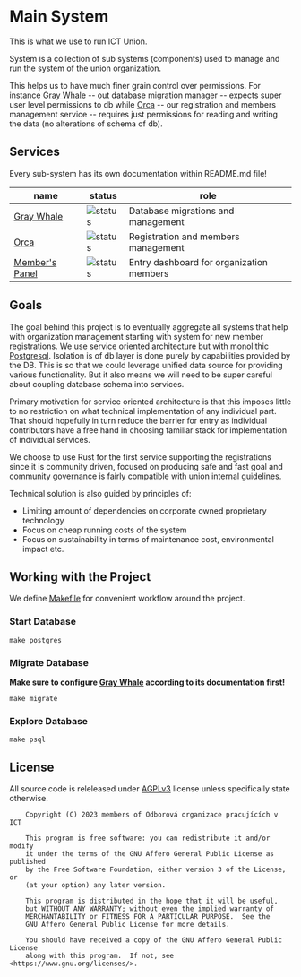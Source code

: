 # Main System

This is what we use to run ICT Union.

System is a collection of sub systems (components) used to manage
and run the system of the union organization.

This helps us to have much finer grain control over permissions.
For instance [Gray Whale](gray-whale) -- out database migration manager --
expects super user level permissions to db
while [Orca](orca) -- our registration and members management service --
requires just permissions for reading and writing the data (no alterations of schema of db).

## Services

Every sub-system has its own documentation within README.md file!

| name                             | status                                                                | role                                     |
|----------------------------------|-----------------------------------------------------------------------|------------------------------------------|
| [Gray Whale](gray-whale)         | ![status](/ictunion/main-system/actions/workflows/gray-whale.yaml/badge.svg?branch=main)    | Database migrations and management       |
| [Orca](orca)                     | ![status](/ictunion/main-system/actions/workflows/orca.yaml/badge.svg?branch=main)          | Registration and members management      |
| [Member's Panel](members-panel) | ![status](/ictunion/main-system/actions/workflows/members-panel.yaml/badge.svg?branch=main) | Entry dashboard for organization members |

## Goals

The goal behind this project is to eventually aggregate all systems that help
with organization management starting with system for new member registrations.
We use service oriented architecture but with monolithic [Postgresql](https://www.postgresql.org/).
Isolation is of db layer is done purely by capabilities provided by the DB.
This is so that we could leverage unified data source for providing various functionality.
But it also means we will need to be super careful about coupling database schema into services.

Primary motivation for service oriented architecture is that this imposes little to no restriction
on what technical implementation of any individual part. That should hopefully in turn reduce
the barrier for entry as individual contributors have a free hand in choosing familiar stack for
implementation of individual services.

We choose to use Rust for the first service supporting the registrations since it is community driven,
focused on producing safe and fast goal and community governance is fairly compatible with union internal
guidelines.

Technical solution is also guided by principles of:

- Limiting amount of dependencies on corporate owned proprietary technology
- Focus on cheap running costs of the system
- Focus on sustainability in terms of maintenance cost, environmental impact etc.

## Working with the Project

We define [Makefile](Makefile) for convenient workflow around the project.

### Start Database

```
make postgres
```

### Migrate Database

__Make sure to configure [Gray Whale](gray-whale) according to its documentation first!__

```
make migrate
```

### Explore Database

```
make psql
```

## License

All source code is releleased under [AGPLv3](LICENSE) license unless specifically state otherwise.

````
    Copyright (C) 2023 members of Odborová organizace pracujících v ICT

    This program is free software: you can redistribute it and/or modify
    it under the terms of the GNU Affero General Public License as published
    by the Free Software Foundation, either version 3 of the License, or
    (at your option) any later version.

    This program is distributed in the hope that it will be useful,
    but WITHOUT ANY WARRANTY; without even the implied warranty of
    MERCHANTABILITY or FITNESS FOR A PARTICULAR PURPOSE.  See the
    GNU Affero General Public License for more details.

    You should have received a copy of the GNU Affero General Public License
    along with this program.  If not, see <https://www.gnu.org/licenses/>.
````
